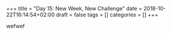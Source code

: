 +++
title = "Day 15: New Week, New Challenge"
date = 2018-10-22T16:14:54+02:00
draft = false
tags = []
categories = []
+++

wefwef
